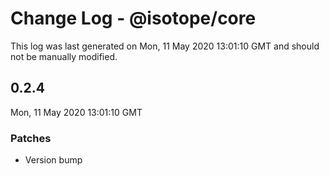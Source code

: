 # Change Log - @isotope/core

This log was last generated on Mon, 11 May 2020 13:01:10 GMT and should not be manually modified.

## 0.2.4
Mon, 11 May 2020 13:01:10 GMT

### Patches

- Version bump

